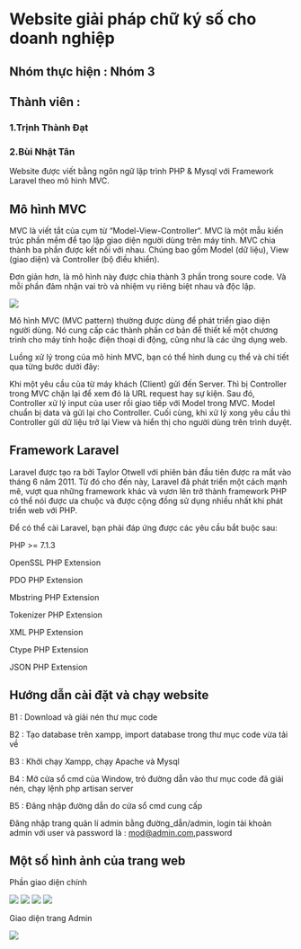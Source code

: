 # Website giải pháp chữ ký số cho doanh nghiệp
## Nhóm thực hiện : Nhóm 3
## Thành viên : 
### 1.Trịnh Thành Đạt
### 2.Bùi Nhật Tân
Website được viết bằng ngôn ngữ lập trình PHP & Mysql với Framework Laravel theo mô hình MVC.
## Mô hình MVC
MVC là viết tắt của cụm từ “Model-View-Controller“. MVC là một mẫu kiến trúc phần mềm để tạo lập giao diện người dùng trên máy tính. MVC chia thành ba phần được kết nối với nhau. Chúng bao gồm Model (dữ liệu), View (giao diện) và Controller (bộ điều khiển).

Đơn giản hơn, là mô hình này được chia thành 3 phần trong soure code. Và mỗi phần đảm nhận vai trò và nhiệm vụ riêng biệt nhau và độc lập.

<img src="https://vietnix.vn/wp-content/uploads/2021/07/MVC.webp">

Mô hình MVC (MVC pattern) thường được dùng để phát triển giao diện người dùng. Nó cung cấp các thành phần cơ bản để thiết kế một chương trình cho máy tính hoặc điện thoại di động, cũng như là các ứng dụng web.

Luồng xử lý trong của mô hình MVC, bạn có thể hình dung cụ thể và chi tiết qua từng bước dưới đây:

Khi một yêu cầu của từ máy khách (Client) gửi đến Server. Thì bị Controller trong MVC chặn lại để xem đó là URL request hay sự kiện.
Sau đó, Controller xử lý input của user rồi giao tiếp với Model trong MVC.
Model chuẩn bị data và gửi lại cho Controller.
Cuối cùng, khi xử lý xong yêu cầu thì Controller gửi dữ liệu trở lại View và hiển thị cho người dùng trên trình duyệt.

## Framework Laravel
Laravel được tạo ra bởi Taylor Otwell với phiên bản đầu tiên được ra mắt vào tháng 6 năm 2011. Từ đó cho đến này, Laravel đã phát triển một cách mạnh mẽ, vượt qua những framework khác và vươn lên trở thành framework PHP có thể nói được ưa chuộc và được cộng đồng sử dụng nhiều nhất khi phát triển web với PHP. 

Để có thể cài Laravel, bạn phải đáp ứng được các yêu cầu bắt buộc sau:


PHP >= 7.1.3

OpenSSL PHP Extension

PDO PHP Extension

Mbstring PHP Extension

Tokenizer PHP Extension

XML PHP Extension

Ctype PHP Extension

JSON PHP Extension

## Hướng dẫn cài đặt và chạy website

B1 : Download và giải nén thư mục code

B2 : Tạo database trên xampp, import database trong thư mục code vừa tải về

B3 : Khởi chạy Xampp, chạy Apache và Mysql

B4 : Mở cửa sổ cmd của Window, trỏ đường dẫn vào thư mục code đã giải nén, chạy lệnh php artisan server

B5 : Đăng nhập đường dẫn do cửa sổ cmd cung cấp 


Đăng nhập trang quản lí admin bằng đường_dẫn/admin, login tài khoản admin với user và password là : mod@admin.com,password


## Một số hình ảnh của trang web

Phần giao diện chính

<img src="https://i.imgur.com/ZmYk1KB.png">

<img src="https://i.imgur.com/iRe9QzR.png">

<img src="https://i.imgur.com/Wk8qsKc.png">

<img src="https://i.imgur.com/WNyc0Pg.png">

Giao diện trang Admin

<img src="https://i.imgur.com/q8Qx3fG.png">

